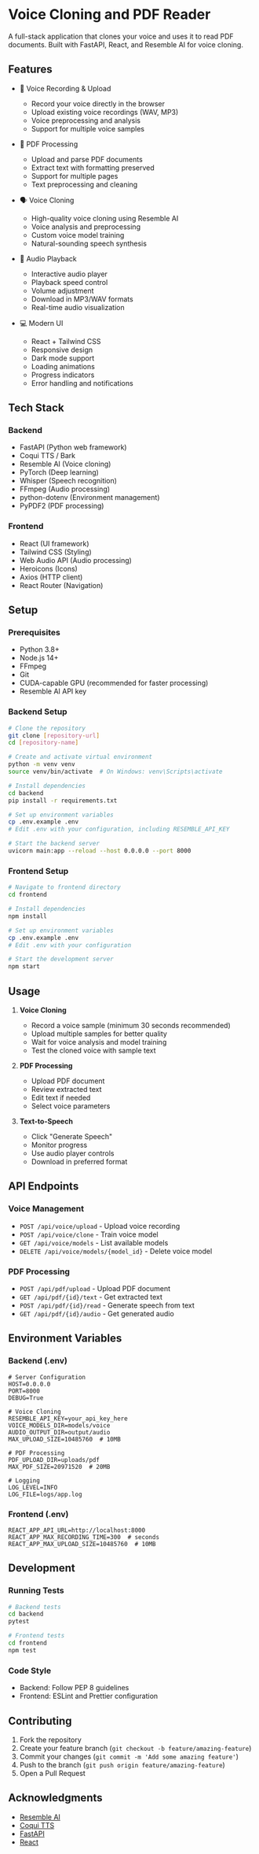 # Voice Cloning and PDF Reader

A full-stack application that clones your voice and uses it to read PDF documents. Built with FastAPI, React, and Resemble AI for voice cloning.

## Features

- 🎤 Voice Recording & Upload
  - Record your voice directly in the browser
  - Upload existing voice recordings (WAV, MP3)
  - Voice preprocessing and analysis
  - Support for multiple voice samples

- 📄 PDF Processing
  - Upload and parse PDF documents
  - Extract text with formatting preserved
  - Support for multiple pages
  - Text preprocessing and cleaning

- 🗣️ Voice Cloning
  - High-quality voice cloning using Resemble AI
  - Voice analysis and preprocessing
  - Custom voice model training
  - Natural-sounding speech synthesis

- 🎵 Audio Playback
  - Interactive audio player
  - Playback speed control
  - Volume adjustment
  - Download in MP3/WAV formats
  - Real-time audio visualization

- 💻 Modern UI
  - React + Tailwind CSS
  - Responsive design
  - Dark mode support
  - Loading animations
  - Progress indicators
  - Error handling and notifications

## Tech Stack

### Backend
- FastAPI (Python web framework)
- Coqui TTS / Bark
- Resemble AI (Voice cloning)
- PyTorch (Deep learning)
- Whisper (Speech recognition)
- FFmpeg (Audio processing)
- python-dotenv (Environment management)
- PyPDF2 (PDF processing)

### Frontend
- React (UI framework)
- Tailwind CSS (Styling)
- Web Audio API (Audio processing)
- Heroicons (Icons)
- Axios (HTTP client)
- React Router (Navigation)

## Setup

### Prerequisites
- Python 3.8+
- Node.js 14+
- FFmpeg
- Git
- CUDA-capable GPU (recommended for faster processing)
- Resemble AI API key

### Backend Setup
```bash
# Clone the repository
git clone [repository-url]
cd [repository-name]

# Create and activate virtual environment
python -m venv venv
source venv/bin/activate  # On Windows: venv\Scripts\activate

# Install dependencies
cd backend
pip install -r requirements.txt

# Set up environment variables
cp .env.example .env
# Edit .env with your configuration, including RESEMBLE_API_KEY

# Start the backend server
uvicorn main:app --reload --host 0.0.0.0 --port 8000
```

### Frontend Setup
```bash
# Navigate to frontend directory
cd frontend

# Install dependencies
npm install

# Set up environment variables
cp .env.example .env
# Edit .env with your configuration

# Start the development server
npm start
```

## Usage

1. **Voice Cloning**
   - Record a voice sample (minimum 30 seconds recommended)
   - Upload multiple samples for better quality
   - Wait for voice analysis and model training
   - Test the cloned voice with sample text

2. **PDF Processing**
   - Upload PDF document
   - Review extracted text
   - Edit text if needed
   - Select voice parameters

3. **Text-to-Speech**
   - Click "Generate Speech"
   - Monitor progress
   - Use audio player controls
   - Download in preferred format

## API Endpoints

### Voice Management
- `POST /api/voice/upload` - Upload voice recording
- `POST /api/voice/clone` - Train voice model
- `GET /api/voice/models` - List available models
- `DELETE /api/voice/models/{model_id}` - Delete voice model

### PDF Processing
- `POST /api/pdf/upload` - Upload PDF document
- `GET /api/pdf/{id}/text` - Get extracted text
- `POST /api/pdf/{id}/read` - Generate speech from text
- `GET /api/pdf/{id}/audio` - Get generated audio

## Environment Variables

### Backend (.env)
```env
# Server Configuration
HOST=0.0.0.0
PORT=8000
DEBUG=True

# Voice Cloning
RESEMBLE_API_KEY=your_api_key_here
VOICE_MODELS_DIR=models/voice
AUDIO_OUTPUT_DIR=output/audio
MAX_UPLOAD_SIZE=10485760  # 10MB

# PDF Processing
PDF_UPLOAD_DIR=uploads/pdf
MAX_PDF_SIZE=20971520  # 20MB

# Logging
LOG_LEVEL=INFO
LOG_FILE=logs/app.log
```

### Frontend (.env)
```env
REACT_APP_API_URL=http://localhost:8000
REACT_APP_MAX_RECORDING_TIME=300  # seconds
REACT_APP_MAX_UPLOAD_SIZE=10485760  # 10MB
```

## Development

### Running Tests
```bash
# Backend tests
cd backend
pytest

# Frontend tests
cd frontend
npm test
```

### Code Style
- Backend: Follow PEP 8 guidelines
- Frontend: ESLint and Prettier configuration

## Contributing

1. Fork the repository
2. Create your feature branch (`git checkout -b feature/amazing-feature`)
3. Commit your changes (`git commit -m 'Add some amazing feature'`)
4. Push to the branch (`git push origin feature/amazing-feature`)
5. Open a Pull Request



## Acknowledgments

- [Resemble AI](https://www.resemble.ai/)
- [Coqui TTS](https://github.com/coqui-ai/TTS)
- [FastAPI](https://fastapi.tiangolo.com/)
- [React](https://reactjs.org/) 
